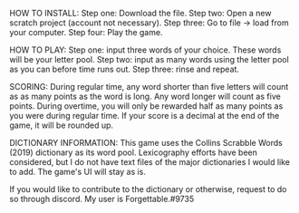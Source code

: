 HOW TO INSTALL:
Step one: Download the file.
Step two: Open a new scratch project (account not necessary). 
Step three: Go to file -> load from your computer.
Step four: Play the game.

HOW TO PLAY:
Step one: input three words of your choice. These words will be your letter pool.
Step two: input as many words using the letter pool as you can before time runs out.
Step three: rinse and repeat.

SCORING:
During regular time, any word shorter than five letters will count as as many points as the word is long.
Any word longer will count as five points.
During overtime, you will only be rewarded half as many points as you were during regular time.
If your score is a decimal at the end of the game, it will be rounded up. 

DICTIONARY INFORMATION:
This game uses the Collins Scrabble Words (2019) dictionary as its word pool.
Lexicography efforts have been considered, but I do not have text files of the major dictionaries I would like to add.
The game's UI will stay as is.

If you would like to contribute to the dictionary or otherwise, request to do so through discord. My user is Forgettable.#9735
